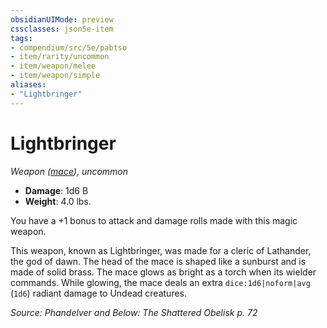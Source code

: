 ```yaml
---
obsidianUIMode: preview
cssclasses: json5e-item
tags:
- compendium/src/5e/pabtso
- item/rarity/uncommon
- item/weapon/melee
- item/weapon/simple
aliases: 
- "Lightbringer"
---
```

# Lightbringer
*Weapon ([mace](2-Mechanics/CLI/items/mace.md)), uncommon*  

- **Damage**: 1d6 B
- **Weight**: 4.0 lbs.

You have a +1 bonus to attack and damage rolls made with this magic weapon.

This weapon, known as Lightbringer, was made for a cleric of Lathander, the god of dawn. The head of the mace is shaped like a sunburst and is made of solid brass. The mace glows as bright as a torch when its wielder commands. While glowing, the mace deals an extra `dice:1d6|noform|avg` (`1d6`) radiant damage to Undead creatures.

*Source: Phandelver and Below: The Shattered Obelisk p. 72*